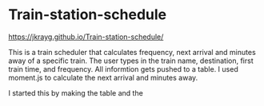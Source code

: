 # Train-station-schedule
https://jkrayg.github.io/Train-station-schedule/

This is a train scheduler that calculates frequency, next arrival and minutes away of a specific train. The user types in the train name, destination, first train time, and frequency. All informtion gets pushed to a table. I used moment.js to calculate the next arrival and minutes away.

I started this by making the table and the 
